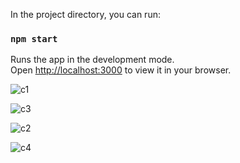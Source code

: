 
In the project directory, you can run:

### `npm start`

Runs the app in the development mode.\
Open [http://localhost:3000](http://localhost:3000) to view it in your browser.

![c1](https://github.com/404Fsociety/Crypto_API/assets/133237153/1283da1f-c40a-4c1c-8342-f573f4a4e30f)

![c3](https://github.com/404Fsociety/Crypto_API/assets/133237153/87d91323-9a7a-4517-9d20-f7189f1d1370)

![c2](https://github.com/404Fsociety/Crypto_API/assets/133237153/2b2314b3-ea06-4024-a71d-1db57c0b61df)

![c4](https://github.com/404Fsociety/Crypto_API/assets/133237153/0bb9941c-8304-4f90-a1ab-c2ab989e7690)
